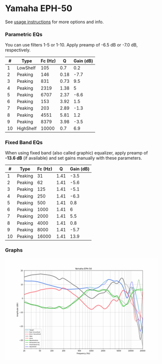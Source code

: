# Yamaha EPH-50
See [usage instructions](https://github.com/jaakkopasanen/AutoEq#usage) for more options and info.

### Parametric EQs
You can use filters 1-5 or 1-10. Apply preamp of -6.5 dB or -7.0 dB, respectively.

|   # | Type      |   Fc (Hz) |    Q |   Gain (dB) |
|-----|-----------|-----------|------|-------------|
|   1 | LowShelf  |       105 | 0.7  |         0.2 |
|   2 | Peaking   |       146 | 0.18 |        -7.7 |
|   3 | Peaking   |       831 | 0.73 |         9.5 |
|   4 | Peaking   |      2319 | 1.38 |         5   |
|   5 | Peaking   |      6707 | 2.37 |        -6.6 |
|   6 | Peaking   |       153 | 3.92 |         1.5 |
|   7 | Peaking   |       203 | 2.89 |        -1.3 |
|   8 | Peaking   |      4551 | 5.81 |         1.2 |
|   9 | Peaking   |      8379 | 3.98 |        -3.5 |
|  10 | HighShelf |     10000 | 0.7  |         6.9 |

### Fixed Band EQs
When using fixed band (also called graphic) equalizer, apply preamp of **-13.6 dB** (if available) and set gains manually with these parameters.

|   # | Type    |   Fc (Hz) |    Q |   Gain (dB) |
|-----|---------|-----------|------|-------------|
|   1 | Peaking |        31 | 1.41 |        -3.5 |
|   2 | Peaking |        62 | 1.41 |        -5.6 |
|   3 | Peaking |       125 | 1.41 |        -5.1 |
|   4 | Peaking |       250 | 1.41 |        -6.3 |
|   5 | Peaking |       500 | 1.41 |         0.8 |
|   6 | Peaking |      1000 | 1.41 |         6   |
|   7 | Peaking |      2000 | 1.41 |         5.5 |
|   8 | Peaking |      4000 | 1.41 |         0.8 |
|   9 | Peaking |      8000 | 1.41 |        -5.7 |
|  10 | Peaking |     16000 | 1.41 |        13.9 |

### Graphs
![](./Yamaha%20EPH-50.png)
